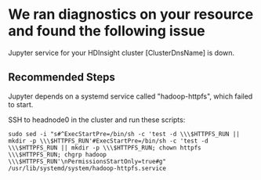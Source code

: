<properties
    pageTitle="HDInsight Insight to determine if ADLS or wasbs based Cluster has Jupyter error because hadoop-httpfs failed to start"
    description="hadoop-httpfs failed to start in Jupyter notebook API for clusters with ADLS or wasbs file storage"
    infoBubbleText="Found jupyter error in cluster. See details on the right."
    service="microsoft.hdinsight"
    resource="clusters"
    authors="Sainath"
    ms.author="v-samaly"
    displayOrder=""
    articleId="HDI_JupyterSystemdErrorInADLSOrWASBSCluster"
    diagnosticScenario="HDInsightJupyterErrorAsSystemdStartFailedInGen1ClusterInsight"
    selfHelpType="rca"
    supportTopicIds="32636498, 32636484"
    resourceTags=""
    productPesIds="15078"
    cloudEnvironments="public, blackForest, fairfax, mooncake"
/>

# We ran diagnostics on your resource and found the following issue

<!--issueDescription-->
Jupyter service for your HDInsight cluster <!--$ClusterDnsName-->[ClusterDnsName]<!--/$ClusterDnsName--> is down.
<!--/issueDescription-->

## **Recommended Steps**

Jupyter depends on a systemd service called "hadoop-httpfs", which failed to start.

SSH to headnode0 in the cluster and run these scripts:

```
sudo sed -i "s#^ExecStartPre=/bin/sh -c 'test -d \\\$HTTPFS_RUN || mkdir -p \\\$HTTPFS_RUN'#ExecStartPre=/bin/sh -c 'test -d \\\$HTTPFS_RUN || mkdir -p \\\$HTTPFS_RUN; chown httpfs \\\$HTTPFS_RUN; chgrp hadoop \\\$HTTPFS_RUN'\nPermissionsStartOnly=true#g" /usr/lib/systemd/system/hadoop-httpfs.service
```
